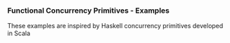 ### Functional Concurrency Primitives - Examples

These examples are inspired by Haskell concurrency primitives developed in Scala